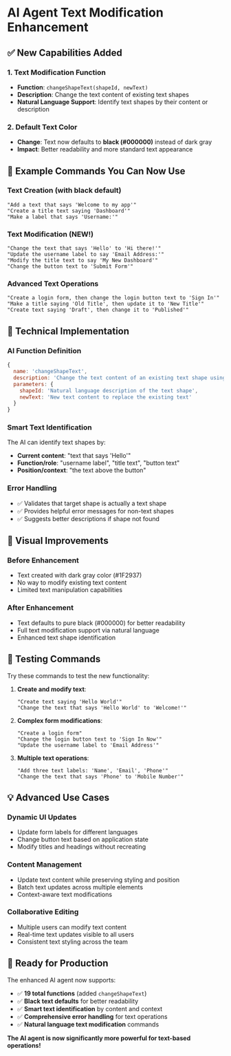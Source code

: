 # AI Agent Text Modification Enhancement

## ✅ New Capabilities Added

### 1. **Text Modification Function**
- **Function**: `changeShapeText(shapeId, newText)`
- **Description**: Change the text content of existing text shapes
- **Natural Language Support**: Identify text shapes by their content or description

### 2. **Default Text Color**
- **Change**: Text now defaults to **black (#000000)** instead of dark gray
- **Impact**: Better readability and more standard text appearance

## 🎯 Example Commands You Can Now Use

### **Text Creation** (with black default)
```
"Add a text that says 'Welcome to my app'"
"Create a title text saying 'Dashboard'"
"Make a label that says 'Username:'"
```

### **Text Modification** (NEW!)
```
"Change the text that says 'Hello' to 'Hi there!'"
"Update the username label to say 'Email Address:'"
"Modify the title text to say 'My New Dashboard'"
"Change the button text to 'Submit Form'"
```

### **Advanced Text Operations**
```
"Create a login form, then change the login button text to 'Sign In'"
"Make a title saying 'Old Title', then update it to 'New Title'"
"Create text saying 'Draft', then change it to 'Published'"
```

## 🔧 Technical Implementation

### **AI Function Definition**
```javascript
{
  name: 'changeShapeText',
  description: 'Change the text content of an existing text shape using natural language description',
  parameters: {
    shapeId: 'Natural language description of the text shape',
    newText: 'New text content to replace the existing text'
  }
}
```

### **Smart Text Identification**
The AI can identify text shapes by:
- **Current content**: "text that says 'Hello'"
- **Function/role**: "username label", "title text", "button text"
- **Position/context**: "the text above the button"

### **Error Handling**
- ✅ Validates that target shape is actually a text shape
- ✅ Provides helpful error messages for non-text shapes  
- ✅ Suggests better descriptions if shape not found

## 🎨 Visual Improvements

### **Before Enhancement**
- Text created with dark gray color (#1F2937)
- No way to modify existing text content
- Limited text manipulation capabilities

### **After Enhancement**
- Text defaults to pure black (#000000) for better readability
- Full text modification support via natural language
- Enhanced text shape identification

## 🧪 Testing Commands

Try these commands to test the new functionality:

1. **Create and modify text**:
   ```
   "Create text saying 'Hello World'"
   "Change the text that says 'Hello World' to 'Welcome!'"
   ```

2. **Complex form modifications**:
   ```
   "Create a login form"
   "Change the login button text to 'Sign In Now'"
   "Update the username label to 'Email Address'"
   ```

3. **Multiple text operations**:
   ```
   "Add three text labels: 'Name', 'Email', 'Phone'"
   "Change the text that says 'Phone' to 'Mobile Number'"
   ```

## 💡 Advanced Use Cases

### **Dynamic UI Updates**
- Update form labels for different languages
- Change button text based on application state
- Modify titles and headings without recreating

### **Content Management**
- Update text content while preserving styling and position
- Batch text updates across multiple elements
- Context-aware text modifications

### **Collaborative Editing**
- Multiple users can modify text content
- Real-time text updates visible to all users
- Consistent text styling across the team

## 🚀 Ready for Production

The enhanced AI agent now supports:
- ✅ **19 total functions** (added `changeShapeText`)
- ✅ **Black text defaults** for better readability
- ✅ **Smart text identification** by content and context
- ✅ **Comprehensive error handling** for text operations
- ✅ **Natural language text modification** commands

**The AI agent is now significantly more powerful for text-based operations!**

